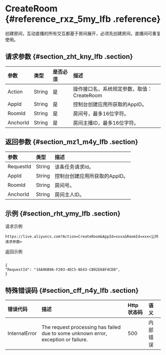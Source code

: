 # CreateRoom {#reference_rxz_5my_lfb .reference}

创建房间，互动直播的所有交互都基于房间展开，必须先创建房间，直播间可重复使用。

## 请求参数 {#section_zht_kny_lfb .section}

|参数|类型|是否必须|描述|
|:-|:-|:---|:-|
|Action|String|是|操作接口名，系统规定参数，取值：CreateRoom|
|AppId|String|是|控制台创建应用所获取的AppID。|
|RoomId|String|是|房间号，最多16位字符。|
|AnchorId|String|是|房间主播ID，最多16位字符。|

## 返回参数 {#section_mz1_m4y_lfb .section}

|参数|类型|描述|
|:-|:-|:-|
|RequestId|String|该条任务请求Id。|
|AppId|String|控制台创建应用所获取的AppID。|
|RoomId|String|房间号。|
|AnchorId|String|房间主人ID。|

## 示例 {#section_rht_ymy_lfb .section}

请求示例

```
https://live.aliyuncs.com?Action=CreateRoom&AppId=xxxx&RoomId=xxx<公共请求参数>
```

返回示例

```

{
"RequestId": "16A96B9A-F203-4EC5-8E43-CB92E68F4CD8",
}
```

## 特殊错误码 {#section_cff_n4y_lfb .section}

|错误代码|描述|Http 状态码|语义|
|:---|:-|:-------|:-|
|InternalError|The request processing has failed due to some unknown error, exception or failure.|500|内部错误|

